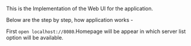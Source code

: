 This is the Implementation of the Web UI for the application. 


Below are the step by step, how application works -

First <code>open localhost://8080</code>.Homepage will be appear in which server list option will be available.


 
